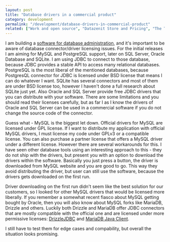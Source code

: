 ```yaml
---
layout: post
title: "Database drivers in a commercial product"
category: development
permalink: "/development/database-drivers-in-commercial-product"
related: ["Work and open source", "Datazenit Store and Pricing", "The Technology Behind Datazenit: Part 1", "My biggest challenges as a startup founder", "Moving away from the cloud"]
---
```


I am building a [software for database administration](https://datazenit.com), and it's important to be aware of database connector/driver licensing issues. For the initial releases I am aiming for MySQL and PostgreSQL support, later on SQL Server, Oracle Database and SQLite. I am using JDBC to connect to those database, because JDBC provides a stable API to access many relational databases. PostgreSQL is the most liberal of the mentioned databases, because PostgresQL connector for JDBC is licensed under BSD license that means I can do whatever I want. SQLite has several connectors and most of them are under BSD license too, however I haven't done a full research about SQLite just yet. Also Oracle and SQL Server provide free JDBC drivers that you can distribute with your software. There are some limitations and you should read their licenses carefully, but as far I as I know the drivers of Oracle and SQL Server can be used in a commercial software if you do not change the source code of the connector.

Guess what - MySQL is the biggest let down. Official drivers for MySQL are licensed under GPL license. If I want to distribute my application with official MySQL drivers, I must license my code under GPLv3 or a compatible license. You can also purchase a partner license that offers a MySQL driver under a different license. However there are several workarounds for this. I have seen other database tools using an interesting approach to this - they do not ship with the drivers, but present you with an option to download the drivers within the software. Basically you just press a button, the driver is downloaded from MySQL website and you are good to go. This way they avoid distributing the driver, but user can still use the software, because the drivers gets downloaded on the first run. 

Driver downloading on the first run didn't seem like the best solution for our customers, so I looked for other MySQL drivers that would be licensed more liberally. If you remember a somewhat recent fiasco about MySQL getting bought by Oracle, then you will also know about MySQL forks like MariaDB, Drizzle and others. Luckily both Drizzle and MariaDB offer JDBC connectors that are mostly compatible with the official one and are licensed under more permissive licenses: [DrizzleJDBC](https://github.com/krummas/DrizzleJDBC) and [MariaDB Java Client](https://launchpad.net/mariadb-java-client).

I still have to test them for edge cases and compability, but overall the situation looks promising. 

